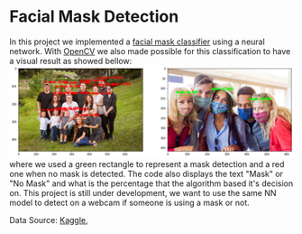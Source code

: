 # Facial Mask Detection

In this project we implemented a [facial mask classifier](https://nbviewer.jupyter.org/github/diogolbar/mask-detection/blob/main/MaskClassifier.ipynb) using a neural network. With [OpenCV](https://nbviewer.jupyter.org/github/diogolbar/mask-detection/blob/main/FaceMaskRecog.ipynb) we also made possible for this classification to have a visual result as showed bellow:
![](maskfinal.png)
where we used a green rectangle to represent a mask detection and a red one when no mask is detected. The code also displays the text "Mask" or "No Mask" and what is the percentage that the algorithm based it's decision on. This project is still under development, we want to use the same NN model to detect on a webcam if someone is using a mask or not.

Data Source: [Kaggle](https://www.kaggle.com/ashishjangra27/face-mask-12k-images-dataset), 
 
